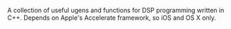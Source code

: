 A collection of useful ugens and functions for DSP programming written in C++.
Depends on Apple's Accelerate framework, so iOS and OS X only.
